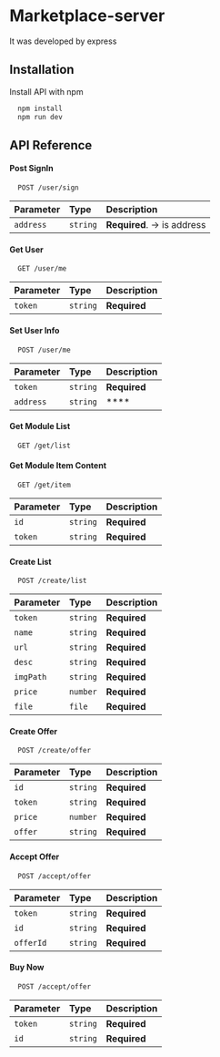 # Marketplace-server

It was developed by express

## Installation

Install API with npm

```bash
  npm install
  npm run dev
```
    
## API Reference

#### Post SignIn

```http
  POST /user/sign
```

| Parameter | Type     | Description                       |
| :-------- | :------- | :-------------------------------- |
| `address`        | `string` | **Required**. -> is address|


#### Get User
```http
  GET /user/me
```

| Parameter | Type     | Description                |
| :-------- | :------- | :------------------------- |
| `token` | `string` | **Required**|  


#### Set User Info
```http
  POST /user/me
```

| Parameter | Type     | Description                |
| :-------- | :------- | :------------------------- |
| `token` | `string` | **Required**|  
| `address` | `string` | ****|  

#### Get Module List
```http
  GET /get/list
```

#### Get Module Item Content
```http
  GET /get/item
```

| Parameter | Type     | Description                |
| :-------- | :------- | :------------------------- |
| `id` | `string` | **Required**|  
| `token` | `string` | **Required**|  


#### Create List
```http
  POST /create/list
```

| Parameter | Type     | Description                |
| :-------- | :------- | :------------------------- |
| `token` | `string` | **Required**|  
| `name` | `string` | **Required**|  
| `url` | `string` | **Required**|  
| `desc` | `string` | **Required**|  
| `imgPath` | `string` | **Required**|  
| `price` | `number` | **Required**|  
| `file` | `file` | **Required**|  


#### Create Offer
```http
  POST /create/offer
```

| Parameter | Type     | Description                |
| :-------- | :------- | :------------------------- |
| `id` | `string` | **Required**|  
| `token` | `string` | **Required**|  
| `price` | `number` | **Required**|  
| `offer` | `string` | **Required**|  

#### Accept Offer
```http
  POST /accept/offer
```

| Parameter | Type     | Description                |
| :-------- | :------- | :------------------------- |
| `token` | `string` | **Required**|  
| `id` | `string` | **Required**|  
| `offerId` | `string` | **Required**|  

#### Buy Now
```http
  POST /accept/offer
```

| Parameter | Type     | Description                |
| :-------- | :------- | :------------------------- |
| `token` | `string` | **Required**|  
| `id` | `string` | **Required**|  
